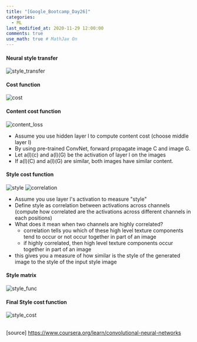 ```yaml
---
title: "[Google_Bootcamp_Day26]"
categories: 
  - ML
last_modified_at: 2020-11-29 12:00:00
comments: true
use_math: true # MathJax On
---
```


#### Neural style transfer
![style_transfer](https://user-images.githubusercontent.com/62474292/100525599-696e6580-3205-11eb-81d6-0d875945fdd1.png)

#### Cost function
![cost](https://user-images.githubusercontent.com/62474292/100525602-6d01ec80-3205-11eb-8844-b3a061cd8b77.png)

#### Content cost function
![content_loss](https://user-images.githubusercontent.com/62474292/100525603-73906400-3205-11eb-9021-75ba74cbd8d0.png)

- Assume you use hidden layer l to compute content cost (choose middle layer l)
- By using pre-trained ConvNet, forward propagate image C and image G.
- Let a(l)(c) and a(l)(G) be the activation of layer l on the images
- If a(l)(C) and a(l)(G) are similar, both images have similar content.

#### Style cost function
![style](https://user-images.githubusercontent.com/62474292/100531010-88d4b500-323c-11eb-9723-7eee4cd9ff62.png)
![correlation](https://user-images.githubusercontent.com/62474292/100531012-8bcfa580-323c-11eb-9234-2666d60b5448.png)

- Assume you use layer l's activation to measure "style"
- Define style as correlation between activations across channels (compute how correlated are the activations across different channels in each positions)
- What does it mean when two channels are highly correlated?
  - correlation tells you which of these high level texture components tend to occur or not occur together in part of an image
  - if highly correlated, then high level texture components occur together in part of an image
- this gives you a measure of how similar is the style of the generated image to the style of the input style image

#### Style matrix
![style_func](https://user-images.githubusercontent.com/62474292/100532120-896e4b00-323e-11eb-9556-27578604eb9c.png)

#### Final Style cost function
![style_cost](https://user-images.githubusercontent.com/62474292/100532196-8e32ff00-323e-11eb-8211-23771347cf53.png) <br><br>


[source] https://www.coursera.org/learn/convolutional-neural-networks
